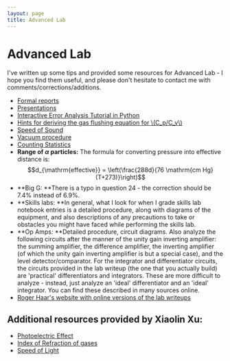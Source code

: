 ```yaml
---
layout: page
title: Advanced Lab
---
```


Advanced Lab
============

I've written up some tips and provided some resources for Advanced Lab - I hope you find them useful, and please don't hesitate to contact me with comments/corrections/additions.

- [Formal reports](formal_reports/)
- [Presentations](presentations/)
- [Interactive Error Analysis Tutorial in Python](error_analysis.html)
- [Hints for deriving the gas flushing equation for \\(C_p/C_v\\)](cp_cv.html)
- [Speed of Sound](speed-of-sound.html)
- [Vacuum procedure](vacuum.html)
- [Counting Statistics](counting_statistics.html)
- **Range of $\alpha$ particles:** The formula for converting pressure into effective distance is:
$$d_{\mathrm{effective}} = \left(\frac{288d}{76 \mathrm{cm Hg}(T+273)}\right)$$
- **Big G: **There is a typo in question 24 - the correction should be 7.4% instead of 6.9%.
- **Skills labs: **In general, what I look for when I grade skills lab notebook entries is a detailed procedure, along with diagrams of the equipment, and also descriptions of any precautions to take or obstacles you might have faced while performing the skills lab.
- **Op Amps: **Detailed procedure, circuit diagrams. Also analyze the following circuits after the manner of the unity gain inverting amplifier: the summing amplifier, the difference amplifier, the inverting amplifier (of which the unity gain inverting amplifier is but a special case), and the level detector/comparator. For the integrator and differentiator circuits, the circuits provided in the lab writeup (the one that you actually build) are 'practical' differentiators and integrators. These are more difficult to analyze - instead, just analyze an 'ideal' differentiator and an 'ideal' integrator. You can find these described in many sources online.
- [Roger Haar's website with online versions of the lab writeups](http://www.physics.arizona.edu/~haar/ADV_LAB/ADV_writeup.html)

## Additional resources  provided by Xiaolin Xu:
- [Photoelectric Effect](photoelectric_effect.html)
- [Index of Refraction of gases](index_of_refraction.html)
- [Speed of Light](speed_of_light.html)
